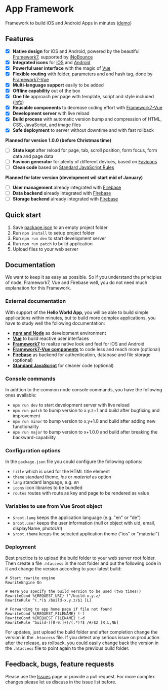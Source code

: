 # App Framework
Framework to build iOS and Android Apps in minutes ([demo](http://app-framework.scriptpilot.de/))

## Features
- [x] **Native design** for iOS and Android, powered by the beautiful [Framework7](http://framework7.io/), supported by [iNoBounce](https://github.com/lazd/iNoBounce)
- [x] **Integrated icons** for [iOS](https://github.com/nolimits4web/Framework7-Icons) and [Android](https://material.io/icons/) 
- [x] **Powerful user interface** with the magic of [Vue](https://vuejs.org/)
- [x] **Flexible routing** with folder, parameters and and hash tag, done by [Framework7-Vue](https://github.com/nolimits4web/Framework7-Vue)
- [x] **Multi-language support** easily to be added
- [x] **Offline capability** out of the box
- [x] **One file** approach per page with template, script and style included ([info](https://vuejs.org/v2/guide/single-file-components.html))
- [x] **Reusable components** to decrease coding effort with [Framework7-Vue](https://github.com/nolimits4web/Framework7-Vue)
- [x] **Development server** with live reload
- [x] **Build process** with automatic version bump and compression of HTML, CSS, JavaScript, and image files
- [x] **Safe deployment** to server without downtime and with fast rollback

**Planned for version 1.0.0 (before Christmas time)**
- [ ] **State kept** after reload for page, tab, scroll position, form focus, form data and page data
- [ ] **Favicon generator** for plenty of different devices, based on [Favicons](https://github.com/haydenbleasel/favicons) 
- [ ] **Clean code** based on [Standard JavaScript Rules](http://standardjs.com/)

**Planned for later version (development wil start mid of January)**
- [ ] **User management** already integrated with [Firebase](https://firebase.google.com/)
- [ ] **Data backend** already integrated with [Firebase](https://firebase.google.com/)
- [ ] **Storage backend** already integrated with [Firebase](https://firebase.google.com/)

## Quick start
1. Save [package.json](https://raw.githubusercontent.com/scriptPilot/app-framework/master/hello-world-app/package.json) to an empty project folder
2. Run `npm install` to setup project folder
3. Run `npm run dev` to start development server
4. Run `npm run patch` to build application
5. Upload files to your web server

## Documentation
We want to keep it as easy as possible. So if you understand the principles of node, Framework7, Vue and Firebase well, you do not need much explanation for this Framework.

### External documentation
With support of the **Hello World App**, you will be able to build simple applications within minutes, but to build more complex applications, you have to study well the following documentation:
- **[npm and Node](https://docs.npmjs.com/getting-started/what-is-npm)** as development environment
- **[Vue](https://vuejs.org/)** to build reactive user interfaces
- **[Framework7](http://framework7.io/)** to realize native look and feel for iOS and Android
- **[Framework7-Vue components](https://github.com/nolimits4web/Framework7-Vue)** to code less and reach more (optional)
- **[Firebase](https://firebase.google.com/docs/web/setup)** as backend for authentication, database and file storage (optional)
- **[Standard JavaScript](http://standardjs.com/rules.html)** for cleaner code (optional)

### Console commands
In addtion to the common node console commands, you have the following ones available:
* `npm run dev` to start development server with live reload
* `npm run patch` to bump version to x.y.z+1 and build after bugfixing and improvement
* `npm run minor` to bump version to x.y+1.0 and build after adding new functionality
* `npm run major` to bump version to x+1.0.0 and build after breaking the backward-capability

### Configuration options
In the `package.json` file you could configure the following options:
* `title` which is used for the HTML title element
* `theme` standard theme, *ios* or *material* as option
* `lang` standard language, e.g. *en*
* `icons` icon libraries to be bundled
* `routes` routes with route as key and page to be rendered as value

### Variables to use from Vue $root object
* `$root.lang` keeps the application language (e.g. "en" or "de")
* `$root.user` keeps the user information (null or object with uid, email, displayName, photoUrl)
* `$root.theme` keeps the selected application theme ("ios" or "material")

### Deployment
Best practice is to upload the build folder to your web server root folder. Then create a file `.htaccess` in the root folder and put the following code in it and change the version according to your latest build:

  ```
  # Start rewrite engine
  RewriteEngine On

  # Here you specify the build version to be used (two times!)
  RewriteCond %{REQUEST_URI} !^/build-x.y.z/
  RewriteRule ^(.*)$ /build-x.y.z/$1 [L]

  # Forwarding to app home page if file not found
  RewriteCond %{REQUEST_FILENAME} !-f
  RewriteCond %{REQUEST_FILENAME} !-d
  RewriteRule ^build-([0-9.]+)/(.*)?$ /#/$2 [R,L,NE] 
  ```
For updates, just upload the build folder and after completion change the version in the `.htaccess` file. If you detect any serious issue on production after the release, as rollback, you could easily change back the version in the `.htaccess` file to point again to the previous build folder.

## Feedback, bugs, feature requests
Please use the [Issues](https://github.com/scriptPilot/app-framework/issues) page or provide a pull request. For more complex changes please let us discuss in the issue list before.
